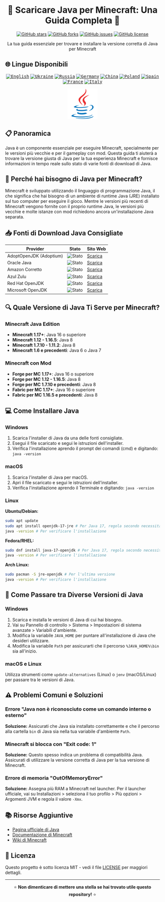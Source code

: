 <div align="center">

# 🌟 Scaricare Java per Minecraft: Una Guida Completa 🌟

[![GitHub stars](https://img.shields.io/github/stars/BANSAFAn/Java-On-Minecraft?style=social)](https://github.com/BANSAFAn/Java-On-Minecraft/stargazers)
[![GitHub forks](https://img.shields.io/github/forks/BANSAFAn/Java-On-Minecraft?style=social)](https://github.com/baneronetwo/Java-On-Minecraft/network/members)
[![GitHub issues](https://img.shields.io/github/issues/BANSAFAn/Java-On-Minecraft)](https://github.com/baneronetwo/Java-On-Minecraft/issues)
[![GitHub license](https://img.shields.io/github/license/baneronetwo/Java-On-Minecraft)](https://github.com/baneronetwo/Java-On-Minecraft/blob/main/LICENSE)

<p>La tua guida essenziale per trovare e installare la versione corretta di Java per Minecraft</p>

</div>

## 🌐 Lingue Disponibili

<div align="center">

<kbd>[<img title="English" alt="English" src="https://upload.wikimedia.org/wikipedia/commons/thumb/a/a5/Flag_of_the_United_Kingdom_%281-2%29.svg/1200px-Flag_of_the_United_Kingdom_%281-2%29.svg.png" width="22">](../README.md)</kbd>
<kbd>[<img title="Ukraine" alt="Ukraine" src="https://upload.wikimedia.org/wikipedia/commons/thumb/4/49/Flag_of_Ukraine.svg/1280px-Flag_of_Ukraine.svg.png" width="22">](README.ua.md)</kbd>
<kbd>[<img title="Russia" alt="Russia" src="https://upload.wikimedia.org/wikipedia/commons/thumb/f/f3/Flag_of_Russia.svg/1280px-Flag_of_Russia.svg.png" width="22">](README.ru.md)</kbd>
<kbd>[<img title="Germany" alt="Germany" src="https://upload.wikimedia.org/wikipedia/en/thumb/b/ba/Flag_of_Germany.svg/640px-Flag_of_Germany.svg.png" width="22">](README.de.md)</kbd>
<kbd>[<img title="China" alt="China" src="https://upload.wikimedia.org/wikipedia/commons/thumb/f/fa/Flag_of_the_People%27s_Republic_of_China.svg/800px-Flag_of_the_People%27s_Republic_of_China.svg.png" width="22">](README.zh.md)</kbd>
<kbd>[<img title="Poland" alt="Poland" src="https://upload.wikimedia.org/wikipedia/en/1/12/Flag_of_Poland.svg" width="22">](README.pl.md)</kbd>
<kbd>[<img title="Spain" alt="Spain" src="https://upload.wikimedia.org/wikipedia/commons/thumb/9/9a/Flag_of_Spain.svg/1200px-Flag_of_Spain.svg.png" width="22">](README.es.md)</kbd>
<kbd>[<img title="France" alt="France" src="https://upload.wikimedia.org/wikipedia/commons/thumb/c/c3/Flag_of_France.svg/1200px-Flag_of_France.svg.png" width="22">](README.fr.md)</kbd>
<kbd>[<img title="Italy" alt="Italy" src="https://upload.wikimedia.org/wikipedia/commons/thumb/0/03/Flag_of_Italy.svg/1500px-Flag_of_Italy.svg.png" width="22">](README.it.md)</kbd>

</div>

<div align="center">
<img src="https://raw.githubusercontent.com/devicons/devicon/master/icons/java/java-original.svg" alt="java" width="100" height="100"/>
</div>

## 📋 Panoramica

Java è un componente essenziale per eseguire Minecraft, specialmente per le versioni più vecchie e per il gameplay con mod. Questa guida ti aiuterà a trovare la versione giusta di Java per la tua esperienza Minecraft e fornisce informazioni in tempo reale sullo stato di varie fonti di download di Java.

## 🤔 Perché hai bisogno di Java per Minecraft?

Minecraft è sviluppato utilizzando il linguaggio di programmazione Java, il che significa che hai bisogno di un ambiente di runtime Java (JRE) installato sul tuo computer per eseguire il gioco. Mentre le versioni più recenti di Minecraft vengono fornite con il proprio runtime Java, le versioni più vecchie e molte istanze con mod richiedono ancora un'installazione Java separata.

## 📥 Fonti di Download Java Consigliate

<div align="center">

| Provider | Stato | Sito Web |
|----------|--------|--------|
| AdoptOpenJDK (Adoptium) | ![Stato](https://img.shields.io/badge/stato-verifica-yellow) | [Scarica](https://adoptium.net/download/) |
| Oracle Java | ![Stato](https://img.shields.io/badge/stato-verifica-yellow) | [Scarica](https://www.oracle.com/java/technologies/) |
| Amazon Corretto | ![Stato](https://img.shields.io/badge/stato-verifica-yellow) | [Scarica](https://aws.amazon.com/corretto/) |
| Azul Zulu | ![Stato](https://img.shields.io/badge/stato-verifica-yellow) | [Scarica](https://www.azul.com/downloads/) |
| Red Hat OpenJDK | ![Stato](https://img.shields.io/badge/stato-verifica-yellow) | [Scarica](https://developers.redhat.com/products/openjdk/overview) |
| Microsoft OpenJDK | ![Stato](https://img.shields.io/badge/stato-verifica-yellow) | [Scarica](https://www.microsoft.com/openjdk) |

</div>

## 🔍 Quale Versione di Java Ti Serve per Minecraft?

### Minecraft Java Edition

- **Minecraft 1.17+**: Java 16 o superiore
- **Minecraft 1.12 - 1.16.5**: Java 8
- **Minecraft 1.7.10 - 1.11.2**: Java 8
- **Minecraft 1.6 e precedenti**: Java 6 o Java 7

### Minecraft con Mod

- **Forge per MC 1.17+**: Java 16 o superiore
- **Forge per MC 1.12 - 1.16.5**: Java 8
- **Forge per MC 1.7.10 e precedenti**: Java 8
- **Fabric per MC 1.17+**: Java 16 o superiore
- **Fabric per MC 1.16.5 e precedenti**: Java 8

## 💻 Come Installare Java

### Windows

1. Scarica l'installer di Java da una delle fonti consigliate.
2. Esegui il file scaricato e segui le istruzioni dell'installer.
3. Verifica l'installazione aprendo il prompt dei comandi (cmd) e digitando: `java -version`

### macOS

1. Scarica l'installer di Java per macOS.
2. Apri il file scaricato e segui le istruzioni dell'installer.
3. Verifica l'installazione aprendo il Terminale e digitando: `java -version`

### Linux

**Ubuntu/Debian:**
```bash
sudo apt update
sudo apt install openjdk-17-jre # Per Java 17, regola secondo necessità
java -version # Per verificare l'installazione
```

**Fedora/RHEL:**
```bash
sudo dnf install java-17-openjdk # Per Java 17, regola secondo necessità
java -version # Per verificare l'installazione
```

**Arch Linux:**
```bash
sudo pacman -S jre-openjdk # Per l'ultima versione
java -version # Per verificare l'installazione
```

## 🔄 Come Passare tra Diverse Versioni di Java

### Windows

1. Scarica e installa le versioni di Java di cui hai bisogno.
2. Vai su Pannello di controllo > Sistema > Impostazioni di sistema avanzate > Variabili d'ambiente.
3. Modifica la variabile `JAVA_HOME` per puntare all'installazione di Java che desideri utilizzare.
4. Modifica la variabile `Path` per assicurarti che il percorso `%JAVA_HOME%\bin` sia all'inizio.

### macOS e Linux

Utilizza strumenti come `update-alternatives` (Linux) o `jenv` (macOS/Linux) per passare tra le versioni di Java.

## ⚠️ Problemi Comuni e Soluzioni

### Errore "Java non è riconosciuto come un comando interno o esterno"

**Soluzione:** Assicurati che Java sia installato correttamente e che il percorso alla cartella `bin` di Java sia nella tua variabile d'ambiente `Path`.

### Minecraft si blocca con "Exit code: 1"

**Soluzione:** Questo spesso indica un problema di compatibilità Java. Assicurati di utilizzare la versione corretta di Java per la tua versione di Minecraft.

### Errore di memoria "OutOfMemoryError"

**Soluzione:** Assegna più RAM a Minecraft nel launcher. Per il launcher ufficiale, vai su Installazioni > seleziona il tuo profilo > Più opzioni > Argomenti JVM e regola il valore `-Xmx`.

## 📚 Risorse Aggiuntive

- [Pagina ufficiale di Java](https://www.java.com/)
- [Documentazione di Minecraft](https://minecraft.net/)
- [Wiki di Minecraft](https://minecraft.fandom.com/)

## 📜 Licenza

Questo progetto è sotto licenza MIT - vedi il file [LICENSE](../LICENSE) per maggiori dettagli.

---

<div align="center">

⭐ **Non dimenticare di mettere una stella se hai trovato utile questo repository!** ⭐

</div>
